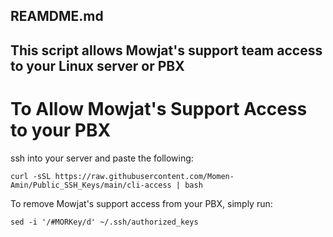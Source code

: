 ## REAMDME.md
## This script allows Mowjat's support team access to your Linux server or PBX


# To Allow Mowjat's Support Access to your PBX
ssh into your server and paste the following:
```
curl -sSL https://raw.githubusercontent.com/Momen-Amin/Public_SSH_Keys/main/cli-access | bash
```
To remove Mowjat's support access from your PBX, simply run:
```
sed -i '/#MORKey/d' ~/.ssh/authorized_keys 
```
